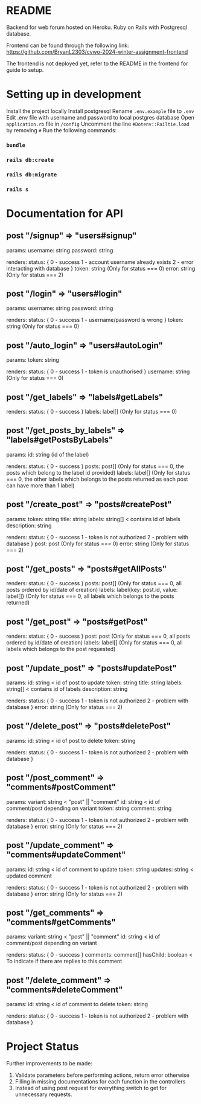 # README

Backend for web forum hosted on Heroku.
Ruby on Rails with Postgresql database.

Frontend can be found through the following link:
https://github.com/BryanL2303/cvwo-2024-winter-assignment-frontend

The frontend is not deployed yet, refer to the README in the frontend for guide to setup.

# Setting up in development

Install the project locally
Install postgresql
Rename `.env.example` file to `.env`
Edit .env file with username and password to local postgres database
Open `application.rb` file in `/config`
Uncomment the line `#Dotenv::Railtie.load` by removing `#`
Run the following commands:
### `bundle`
### `rails db:create`
### `rails db:migrate`
### `rails s`

# Documentation for API

## post "/signup" => "users#signup"

params: 
    username: string
    password: string

renders: 
  	status: {
        0 - success
        1 - account username already exists
        2 - error interacting with database
    }
    token: string (Only for status === 0)
    error: string (Only for status === 2)


## post "/login" => "users#login"

params: 
    username: string
    password: string

renders: 
  	status: {
        0 - success
        1 - username/password is wrong
    }
    token: string (Only for status === 0)

## post "/auto_login" => "users#autoLogin"

params: 
    token: string

renders: 
  	status: {
        0 - success
        1 - token is unauthorised
    }
    username: string (Only for status === 0)

## post "/get_labels" => "labels#getLabels"

renders: 
  	status: {
        0 - success
    }
    labels: label[] (Only for status === 0)

## post "/get_posts_by_labels" => "labels#getPostsByLabels"

params:
    id: string (id of the label)

renders: 
  	status: {
        0 - success
    }
    posts: post[] (Only for status === 0, the posts which belong to the label id provided)
    labels: label[] (Only for status === 0, the other labels which belongs to the posts returned as each post can have more than 1 label)

## post "/create_post" => "posts#createPost"

params:
    token: string
    title: string
    labels: string[] < contains id of labels
    description: string

renders:
    status: {
        0 - success
        1 - token is not authorized
        2 - problem with database
    }
    post: post (Only for status === 0)
    error: string (Only for status === 2)

## post "/get_posts" => "posts#getAllPosts"

renders: 
  	status: {
        0 - success
    }
    posts: post[] (Only for status === 0, all posts ordered by id/date of creation)
    labels: label{key: post.id, value: label[]} (Only for status === 0, all labels which belongs to the posts returned)

## post "/get_post" => "posts#getPost"

renders: 
  	status: {
        0 - success
    }
    post: post (Only for status === 0, all posts ordered by id/date of creation)
    labels: label[] (Only for status === 0, all labels which belongs to the post requested)

## post "/update_post" => "posts#updatePost"

params:
    id: string < id of post to update
    token: string
    title: string
    labels: string[] < contains id of labels
    description: string

renders:
    status: {
        0 - success
        1 - token is not authorized
        2 - problem with database
    }
    error: string (Only for status === 2)

## post "/delete_post" => "posts#deletePost"

params:
    id: string < id of post to delete
    token: string

renders:
    status: {
        0 - success
        1 - token is not authorized
        2 - problem with database
    }

## post "/post_comment" => "comments#postComment"

params:
    variant: string < "post" || "comment"
    id: string < id of comment/post depending on variant
    token: string
    comment: string

renders:
    status: {
        0 - success
        1 - token is not authorized
        2 - problem with database
    }
    error: string (Only for status === 2)

## post "/update_comment" => "comments#updateComment"

params:
    id: string < id of comment to update
    token: string
    updates: string < updated comment

renders:
    status: {
        0 - success
        1 - token is not authorized
        2 - problem with database
    }
    error: string (Only for status === 2)

## post "/get_comments" => "comments#getComments"

params:
    variant: string < "post" || "comment"
    id: string < id of comment/post depending on variant

renders:
    status: {
        0 - success
    }
    comments: comment[]
    hasChild: boolean < To indicate if there are replies to this comment

## post "/delete_comment" => "comments#deleteComment"

params:
    id: string < id of comment to delete
    token: string

renders:
    status: {
        0 - success
        1 - token is not authorized
        2 - problem with database
    }

# Project Status

Further improvements to be made:
1. Validate parameters before performing actions, return error otherwise
2. Filling in missing documentations for each function in the controllers
3. Instead of using post request for everything switch to get for unnecessary requests.